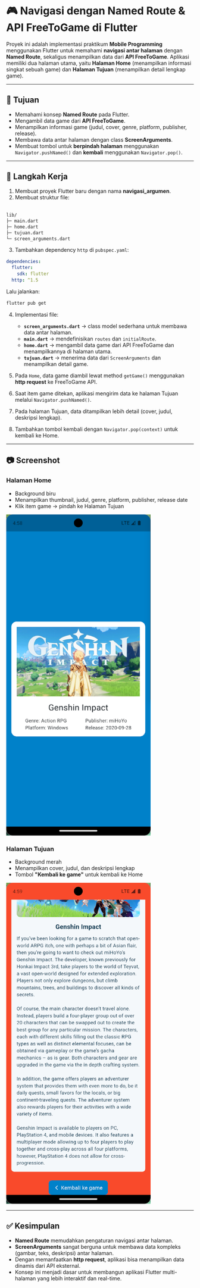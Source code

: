 # 🎮 Navigasi dengan Named Route & API FreeToGame di Flutter  

Proyek ini adalah implementasi praktikum **Mobile Programming** menggunakan Flutter untuk memahami **navigasi antar halaman** dengan **Named Route**, sekaligus menampilkan data dari **API FreeToGame**. Aplikasi memiliki dua halaman utama, yaitu **Halaman Home** (menampilkan informasi singkat sebuah game) dan **Halaman Tujuan** (menampilkan detail lengkap game).  

---

## 📌 Tujuan  
- Memahami konsep **Named Route** pada Flutter.  
- Mengambil data game dari **API FreeToGame**.  
- Menampilkan informasi game (judul, cover, genre, platform, publisher, release).  
- Membawa data antar halaman dengan class **ScreenArguments**.  
- Membuat tombol untuk **berpindah halaman** menggunakan `Navigator.pushNamed()` dan **kembali** menggunakan `Navigator.pop()`.  

---

## 🚀 Langkah Kerja  
1. Membuat proyek Flutter baru dengan nama **navigasi_argumen**.  
2. Membuat struktur file:  
```

lib/
├─ main.dart
├─ home.dart
├─ tujuan.dart
└─ screen_arguments.dart

````
3. Tambahkan dependency `http` di `pubspec.yaml`:  
```yaml
dependencies:
  flutter:
    sdk: flutter
  http: ^1.5
````

Lalu jalankan:

```bash
flutter pub get
```

4. Implementasi file:

   * **`screen_arguments.dart`** → class model sederhana untuk membawa data antar halaman.
   * **`main.dart`** → mendefinisikan `routes` dan `initialRoute`.
   * **`home.dart`** → mengambil data game dari API FreeToGame dan menampilkannya di halaman utama.
   * **`tujuan.dart`** → menerima data dari `ScreenArguments` dan menampilkan detail game.
5. Pada `Home`, data game diambil lewat method `getGame()` menggunakan **http request** ke FreeToGame API.
6. Saat item game ditekan, aplikasi mengirim data ke halaman Tujuan melalui `Navigator.pushNamed()`.
7. Pada halaman Tujuan, data ditampilkan lebih detail (cover, judul, deskripsi lengkap).
8. Tambahkan tombol kembali dengan `Navigator.pop(context)` untuk kembali ke Home.

---

## 📷 Screenshot

### Halaman Home

* Background biru
* Menampilkan thumbnail, judul, genre, platform, publisher, release date
* Klik item game → pindah ke Halaman Tujuan

![Screenshot Home](screenshot_home.png)

### Halaman Tujuan

* Background merah
* Menampilkan cover, judul, dan deskripsi lengkap
* Tombol **"Kembali ke game"** untuk kembali ke Home

![Screenshot Tujuan](screenshot_tujuan.png)

---

## ✅ Kesimpulan

* **Named Route** memudahkan pengaturan navigasi antar halaman.
* **ScreenArguments** sangat berguna untuk membawa data kompleks (gambar, teks, deskripsi) antar halaman.
* Dengan memanfaatkan **http request**, aplikasi bisa menampilkan data dinamis dari API eksternal.
* Konsep ini menjadi dasar untuk membangun aplikasi Flutter multi-halaman yang lebih interaktif dan real-time.
